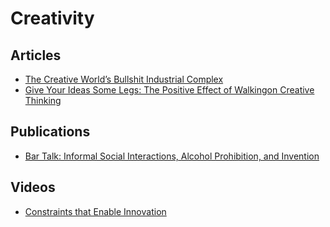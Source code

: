 # Creativity

## Articles

- [The Creative World’s Bullshit Industrial Complex](https://www.behance.net/blog/the-creative-worlds-bullshit-industrial-complex)
- [Give Your Ideas Some Legs: The Positive Effect of Walkingon Creative Thinking](https://fermatslibrary.com/s/give-your-ideas-some-legs-the-positive-effect-of-walking-on-creative-thinking)

## Publications

- [Bar Talk: Informal Social Interactions, Alcohol Prohibition, and Invention](https://economics.yale.edu/sites/default/files/bar_talk_10_19_ada-ns.pdf)

## Videos

- [Constraints that Enable Innovation](https://vimeo.com/128934608)
